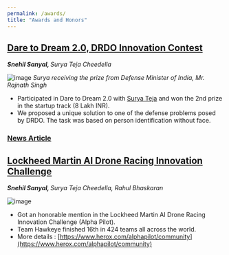 ```yaml
---
permalink: /awards/
title: "Awards and Honors"
---
```


## [Dare to Dream 2.0, DRDO Innovation Contest]()<br>
<i><b>Snehil Sanyal, </b>Surya Teja Cheedella</i><br>

![image](https://user-images.githubusercontent.com/41544905/153425513-4dae5e00-0b0f-4e4e-b94b-375e8d7152e3.png)
_Surya receiving the prize from Defense Minister of India, Mr. Rajnath Singh_<br>

- Participated in Dare to Dream 2.0 with [Surya Teja](https://www.linkedin.com/in/snshine/) and won the 2nd prize in the startup track (8 Lakh INR). 
- We proposed a unique solution to one of the defense problems posed by DRDO. The task was based on person identification without face.

### [News Article](https://pib.gov.in/PressReleasePage.aspx?PRID=1760781)<br>

## [Lockheed Martin AI Drone Racing Innovation Challenge](https://www.herox.com/alphapilot/community)<br>
<i><b>Snehil Sanyal, </b>Surya Teja Cheedella, Rahul Bhaskaran</i>

![image](https://user-images.githubusercontent.com/41544905/153425699-3ab0c363-5152-4290-9317-3f1821cff30b.png)


- Got an honorable mention in the Lockheed Martin AI Drone Racing Innovation Challenge (Alpha Pilot).
- Team Hawkeye finished 16th in 424 teams all across the world. 
- More details : [https://www.herox.com/alphapilot/community](https://www.herox.com/alphapilot/community)
